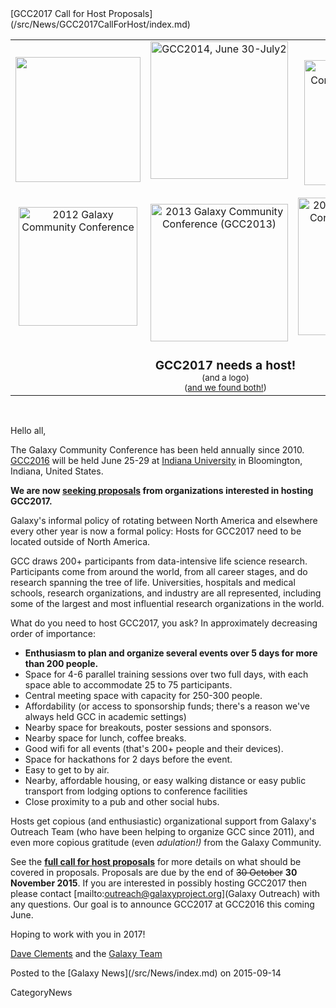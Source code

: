 <div class='newsItemHeader'>[GCC2017 Call for Host Proposals](/src/News/GCC2017CallForHost/index.md)</div>

<table>
  <tr>
    <td style=" text-align: center; border: none;"> <a href='/src/GCC2011/index.md'><img src="/src/Events/GCC2011Logo400.png" alt="" width="200" /></a>&nbsp;&nbsp; <br /><br /><a href='/src/Events/GCC2012/index.md'><img src="/src/Events/GCC2012/GCC2012Logo200.png" alt="2012 Galaxy Community Conference" width="190" /></a>&nbsp;&nbsp;&nbsp; </td>
    <td style=" text-align: center; border: none;"> <a href='/src/Events/GCC2014/index.md'><img src="/src/Images/Logos/GCC2014LogoWide200.png" alt="GCC2014, June 30-July2" width="220" /></a>&nbsp;&nbsp;&nbsp;<br /><br /> <a href='/src/Events/GCC2013/index.md'><img src="/src/Images/Logos/GCC2013Logo200.png" alt="2013 Galaxy Community Conference (GCC2013)" width="220px" /></a>&nbsp;&nbsp;&nbsp;  </td>
    <td style=" text-align: center; border: none;"> <a href='http://gcc2015.tsl.ac.uk/'><img src="/src/Images/Logos/GCC2015LogoWide600.png" alt="2015 Galaxy Community Conference (GCC2015)" width="200" /></a><br /><br /><a href='http://galaxyproject.org/GCC2016'><img src="/src/Images/Logos/GCC2016LogoBig.png" alt="2016 Galaxy Community Conference (GCC2016)" width="220px" /></a> </td>
  </tr>
  <tr>
    <td colspan=3 style=" text-align: center; border: none;"> <div class='solid red'> <span style="font-size: larger;"> <strong>GCC2017 needs a host!</strong><br /></span> <span style="font-size: smaller;">(and a logo) <br />(<a href='https://gcc2017.sciencesconf.org/'>and we found both!</a>)</span> </td>
  </tr>
</table>


<br />

Hello all,

The Galaxy Community Conference has been held annually since 2010.  [GCC2016](http://galaxyproject.org/GCC2016) will be held June 25-29 at [Indiana University](http://indiana.edu/) in Bloomington, Indiana, United States.
  
**We are now [seeking proposals](PLACEHOLDER_ATTACHMENT_URL/src/Documents/GCC2016CallForHosts.pdf) from organizations interested in hosting GCC2017.**

Galaxy's informal policy of rotating between North America and elsewhere every other year is now a formal policy:  Hosts for GCC2017 need to be located outside of North America.

GCC draws 200+ participants from data-intensive life science research.  Participants come from around the world, from all career stages, and do research spanning the tree of life.  Universities, hospitals and medical schools, research organizations, and industry are all represented, including some of the largest and most influential research organizations in the world.  

What do you need to host GCC2017, you ask?  In approximately decreasing order of importance:
* **Enthusiasm to plan and organize several events over 5 days for more than 200 people.**
* Space for 4-6 parallel training sessions over two full days, with each space able to accommodate 25 to 75 participants.
* Central meeting space with capacity for 250-300 people.
* Affordability (or access to sponsorship funds; there's a reason we've always held GCC in academic settings)
* Nearby space for breakouts, poster sessions and sponsors.
* Nearby space for lunch, coffee breaks.
* Good wifi for all events (that's 200+ people and their devices).
* Space for hackathons for 2 days before the event.
* Easy to get to by air.
* Nearby, affordable housing, or easy walking distance or easy public transport from lodging options to conference facilities
* Close proximity to a pub and other social hubs.

Hosts get copious (and enthusiastic) organizational support from Galaxy's Outreach Team (who have been helping to organize GCC since 2011), and even more copious gratitude (even *adulation!)* from the Galaxy Community.  

See the **[full call for host proposals](PLACEHOLDER_ATTACHMENT_URL/src/Documents/GCC2016CallForHosts.pdf)** for more details on what should be covered in proposals.  Proposals are due by the end of ~~30 October~~ **30 November 2015**. If you are interested in possibly hosting GCC2017 then please contact [mailto:outreach@galaxyproject.org](Galaxy Outreach) with any questions.  Our goal is to announce GCC2017 at GCC2016 this coming June.

Hoping to work with you in 2017!

[Dave Clements](/src/DaveClements/index.md) and the [Galaxy Team](/src/GalaxyTeam/index.md)

<div class='newsItemFooter'>Posted to the [Galaxy News](/src/News/index.md) on 2015-09-14</div>

CategoryNews
